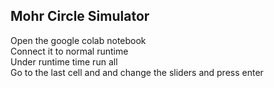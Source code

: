 ## Mohr Circle Simulator
Open the google colab notebook
<br>
Connect it to normal runtime
<br>
Under runtime time run all
<br>
Go to the last cell and and change the sliders and press enter

